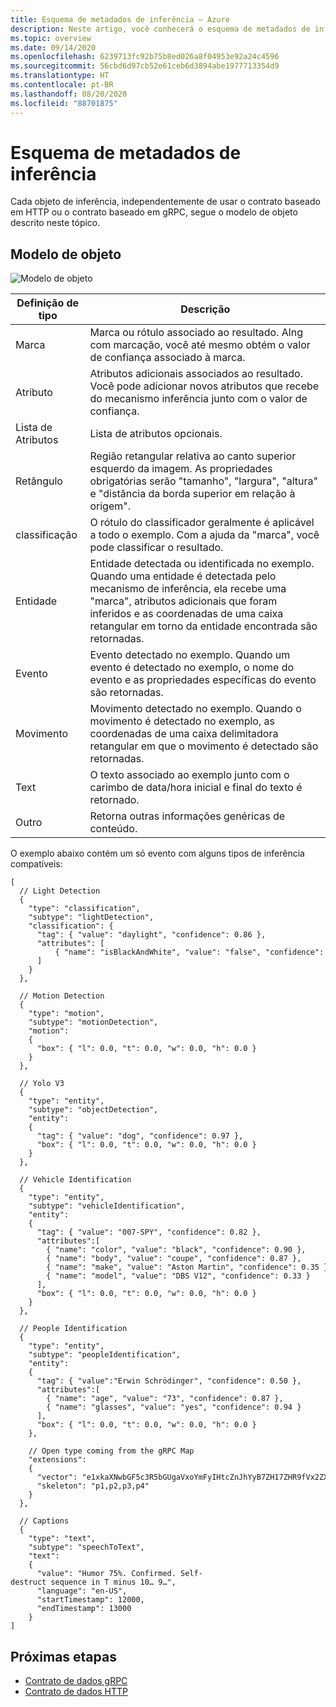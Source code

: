 ```yaml
---
title: Esquema de metadados de inferência – Azure
description: Neste artigo, você conhecerá o esquema de metadados de inferência.
ms.topic: overview
ms.date: 09/14/2020
ms.openlocfilehash: 6239713fc92b75b8ed026a8f04953e92a24c4596
ms.sourcegitcommit: 56cbd6d97cb52e61ceb6d3894abe1977713354d9
ms.translationtype: HT
ms.contentlocale: pt-BR
ms.lasthandoff: 08/20/2020
ms.locfileid: "88701875"
---
```

# <a name="inference-metadata-schema"></a>Esquema de metadados de inferência 

Cada objeto de inferência, independentemente de usar o contrato baseado em HTTP ou o contrato baseado em gRPC, segue o modelo de objeto descrito neste tópico.

## <a name="object-model"></a>Modelo de objeto

![Modelo de objeto](./media/inference-metadata-schema/object-model.png)
 
|Definição de tipo|Descrição|
|---|---|
|Marca|Marca ou rótulo associado ao resultado. Alng com marcação, você até mesmo obtém o valor de confiança associado à marca.|
|Atributo|Atributos adicionais associados ao resultado. Você pode adicionar novos atributos que recebe do mecanismo inferência junto com o valor de confiança.|
|Lista de Atributos|Lista de atributos opcionais.|
|Retângulo|Região retangular relativa ao canto superior esquerdo da imagem. As propriedades obrigatórias serão "tamanho", "largura", "altura" e "distância da borda superior em relação à origem".|
|classificação|O rótulo do classificador geralmente é aplicável a todo o exemplo. Com a ajuda da "marca", você pode classificar o resultado.|
|Entidade|Entidade detectada ou identificada no exemplo. Quando uma entidade é detectada pelo mecanismo de inferência, ela recebe uma "marca", atributos adicionais que foram inferidos e as coordenadas de uma caixa retangular em torno da entidade encontrada são retornadas.|
|Evento|Evento detectado no exemplo. Quando um evento é detectado no exemplo, o nome do evento e as propriedades específicas do evento são retornadas.|
|Movimento|Movimento detectado no exemplo. Quando o movimento é detectado no exemplo, as coordenadas de uma caixa delimitadora retangular em que o movimento é detectado são retornadas.|
|Text|O texto associado ao exemplo junto com o carimbo de data/hora inicial e final do texto é retornado.|
|Outro|Retorna outras informações genéricas de conteúdo.|

O exemplo abaixo contém um só evento com alguns tipos de inferência compatíveis:

```
[ 
  // Light Detection 
  { 
    "type": "classification", 
    "subtype": "lightDetection", 
    "classification": { 
      "tag": { "value": "daylight", "confidence": 0.86 }, 
      "attributes": [ 
          { "name": "isBlackAndWhite", "value": "false", "confidence": 0.71 } 
      ] 
    } 
  }, 
 
  // Motion Detection 
  { 
    "type": "motion", 
    "subtype": "motionDetection", 
    "motion": 
    { 
      "box": { "l": 0.0, "t": 0.0, "w": 0.0, "h": 0.0 } 
    } 
  }, 
 
  // Yolo V3 
  { 
    "type": "entity", 
    "subtype": "objectDetection",     
    "entity": 
    { 
      "tag": { "value": "dog", "confidence": 0.97 }, 
      "box": { "l": 0.0, "t": 0.0, "w": 0.0, "h": 0.0 } 
    } 
  }, 
 
  // Vehicle Identification 
  { 
    "type": "entity", 
    "subtype": "vehicleIdentification",     
    "entity": 
    { 
      "tag": { "value": "007-SPY", "confidence": 0.82 }, 
      "attributes":[   
        { "name": "color", "value": "black", "confidence": 0.90 }, 
        { "name": "body", "value": "coupe", "confidence": 0.87 }, 
        { "name": "make", "value": "Aston Martin", "confidence": 0.35 }, 
        { "name": "model", "value": "DBS V12", "confidence": 0.33 } 
      ], 
      "box": { "l": 0.0, "t": 0.0, "w": 0.0, "h": 0.0 } 
    } 
  }, 
 
  // People Identification 
  { 
    "type": "entity", 
    "subtype": "peopleIdentification",     
    "entity": 
    { 
      "tag": { "value":"Erwin Schrödinger", "confidence": 0.50 }, 
      "attributes":[   
        { "name": "age", "value": "73", "confidence": 0.87 }, 
        { "name": "glasses", "value": "yes", "confidence": 0.94 } 
      ], 
      "box": { "l": 0.0, "t": 0.0, "w": 0.0, "h": 0.0 } 
    }, 
 
    // Open type coming from the gRPC Map 
    "extensions":  
    { 
      "vector": "e1xkaXNwbGF5c3R5bGUgaVxoYmFyIHtcZnJhYyB7ZH17ZHR9fVx2ZXJ0IFxQc2kgKHQpXHJhbmdsZSA9e1xoYXQge0h9fVx2ZXJ0IFxQc2kgKHQpXHJhbmdsZSB9KQ==", 
      "skeleton": "p1,p2,p3,p4" 
    } 
  }, 
 
  // Captions 
  {     
    "type": "text", 
    "subtype": "speechToText",   
    "text": 
    { 
      "value": "Humor 75%. Confirmed. Self-destruct sequence in T minus 10… 9…", 
      "language": "en-US", 
      "startTimestamp": 12000, 
      "endTimestamp": 13000 
    } 
]
```

## <a name="next-steps"></a>Próximas etapas

- [Contrato de dados gRPC](grpc-data-contract.md)
- [Contrato de dados HTTP](http-data-contract.md)

